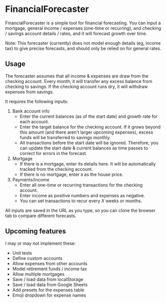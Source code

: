 # FinancialForecaster

FinancialForecaster is a simple tool for financial forecasting. You can input a mortgage, general income / expenses (one-time or recurring), and checking / savings account details / rates, and it will forecast growth over time.

Note: This forecaster (currently) does not model enough details (eg, income tax) to give precise forecasts, and should only be relied on for general rates.

## Usage

The forecaster assumes that all income & expenses are draw from the checking account. Every month, it will transfer any excess balance from checking to savings. If the checking account runs dry, it will withdraw expenses from savings.

It requires the following inputs:

1.  Bank account info
    - Enter the current balances (as of the start date) and growth rate for each account.
    - Enter the target balance for the checking account. If it grows beyond this amount (and there aren't larger upcoming expenses), excess funds will be transferred to savings monthly.
    - All transactions before the start date will be ignored. Therefore, you can update the start date & current balances as time passes to correct for errors in the forecast.
2.  Mortgage
    - If there is a mortgage, enter its details here. It will be automatically tracked from the checking account.
    - If there is no mortgage, enter `0` as the house price.
3.  Payments/income
    - Enter all one-time or recurring transactions for the checking account.
    - Enter income as positive numbers and expenses as negative.
    - You can set transactions to recur every _X_ weeks or months.

All inputs are saved in the URL as you type, so you can clone the browser tab to compare different forecasts.

## Upcoming features

I may or may not implement these:

- Unit tests
- Define custom accounts
- Allow expenses from other accounts
- Model retirement funds / income tax
- Allow multiple mortgages
- Save / load data from localStorage
- Save / load data from Google Sheets
- Add presets for the expenses table
- Emoji dropdown for expense names
